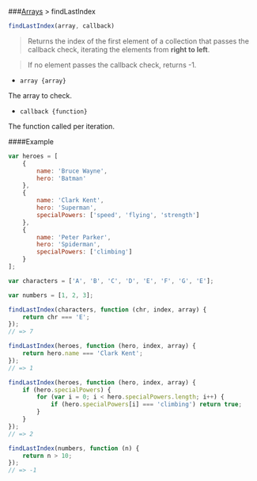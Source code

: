 ###[Arrays](../) > findLastIndex

```js
findLastIndex(array, callback)
```

>Returns the index of the first element of a collection that passes the callback check, iterating the elements from **right to left**.

>If no element passes the callback check, returns -1.

- <code>array {array}</code>

The array to check.

- <code>callback {function}</code>

The function called per iteration.

####Example
```js
var heroes = [
    {
        name: 'Bruce Wayne',
        hero: 'Batman'
    },
    {
        name: 'Clark Kent',
        hero: 'Superman',
        specialPowers: ['speed', 'flying', 'strength']
    },
    {
        name: 'Peter Parker',
        hero: 'Spiderman',
        specialPowers: ['climbing']
    }
];

var characters = ['A', 'B', 'C', 'D', 'E', 'F', 'G', 'E'];

var numbers = [1, 2, 3];

findLastIndex(characters, function (chr, index, array) {
    return chr === 'E';
});
// => 7

findLastIndex(heroes, function (hero, index, array) {
    return hero.name === 'Clark Kent';
});
// => 1

findLastIndex(heroes, function (hero, index, array) {
    if (hero.specialPowers) {
        for (var i = 0; i < hero.specialPowers.length; i++) {
            if (hero.specialPowers[i] === 'climbing') return true;
        }
    }
});
// => 2

findLastIndex(numbers, function (n) {
    return n > 10;
});
// => -1
```